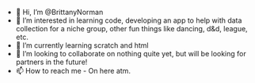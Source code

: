 - 👋 Hi, I’m @BrittanyNorman
- 👀 I’m interested in learning code, developing an app to help with data collection for a niche group, other fun things like dancing, d&d, league, etc.
- 🌱 I’m currently learning scratch and html
- 💞️ I’m looking to collaborate on nothing quite yet, but will be looking for partners in the future!
- 📫 How to reach me - On here atm.

<!---
BrittanyNorman/BrittanyNorman is a ✨ special ✨ repository because its `README.md` (this file) appears on your GitHub profile.
You can click the Preview link to take a look at your changes.
--->
